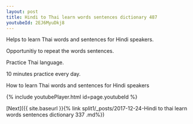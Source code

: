 ```yaml
---
layout: post
title: Hindi to Thai learn words sentences dictionary 487 
youtubeId: 2EJ6MyuDkj8
---
```

 
 
Helps to learn Thai words and sentences for Hindi speakers.

Opportunitiy to repeat the words sentences. 

Practice Thai language. 
 
10 minutes practice every day. 
 
How to learn Thai words and sentences for Hindi speakers 
 
{% include youtubePlayer.html id=page.youtubeId %}
 
 
[Next]({{ site.baseurl }}{% link  split1/_posts/2017-12-24-Hindi to thai learn words sentences dictionary 337 .md%})
 
